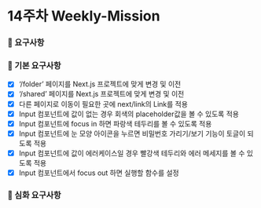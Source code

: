 # 14주차 Weekly-Mission

### 📌 요구사항

### 🔎 기본 요구사항

- [x] ‘/folder’ 페이지를 Next.js 프로젝트에 맞게 변경 및 이전 <br />
- [x] ‘/shared’ 페이지를 Next.js 프로젝트에 맞게 변경 및 이전 <br />
- [x] 다른 페이지로 이동이 필요한 곳에 next/link의 Link를 적용 <br />
- [x] Input 컴포넌트에 값이 없는 경우 회색의 placeholder값을 볼 수 있도록 적용 <br />
- [x] Input 컴포넌트에 focus in 하면 파랑색 테두리를 볼 수 있도록 적용 <br />
- [x] Input 컴포넌트에 눈 모양 아이콘을 누르면 비밀번호 가리기/보기 기능이 토글이 되도록 적용 <br />
- [x] Input 컴포넌트에 값이 에러케이스일 경우 빨강색 테두리와 에러 메세지를 볼 수 있도록 적용 <br />
- [x] Input 컴포넌트에서 focus out 하면 실행할 함수를 설정 <br />

### 🔎 심화 요구사항
